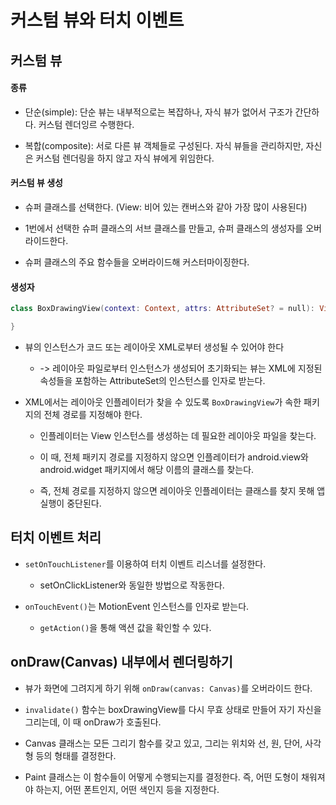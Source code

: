 # 커스텀 뷰와 터치 이벤트

## 커스텀 뷰

#### 종류

- 단순(simple): 단순 뷰는 내부적으로는 복잡하나, 자식 뷰가 없어서 구조가 간단하다. 커스텀 렌더잉르 수행한다.

- 복합(composite): 서로 다른 뷰 객체들로 구성된다. 자식 뷰들을 관리하지만, 자신은 커스텀 렌더링을 하지 않고 자식 뷰에게 위임한다.

#### 커스텀 뷰 생성

- 슈퍼 클래스를 선택한다. (View: 비어 있는 캔버스와 같아 가장 많이 사용된다) 

- 1번에서 선택한 슈퍼 클래스의 서브 클래스를 만들고, 슈퍼 클래스의 생성자를 오버라이드한다.

- 슈퍼 클래스의 주요 함수들을 오버라이드해 커스터마이징한다.

#### 생성자

```kotlin
class BoxDrawingView(context: Context, attrs: AttributeSet? = null): View(context, attrs) {

}
```

- 뷰의 인스턴스가 코드 또는 레이아웃 XML로부터 생성될 수 있어야 한다 
	+ -> 레이아웃 파일로부터 인스턴스가 생성되어 초기화되는 뷰는 XML에 지정된 속성들을 포함하는 AttributeSet의 인스턴스를 인자로 받는다.
	
- XML에서는 레이아웃 인플레이터가 찾을 수 있도록 `BoxDrawingView`가 속한 패키지의 전체 경로를 지정해야 한다. 
	+ 인플레이터는 View 인스턴스를 생성하는 데 필요한 레이아웃 파일을 찾는다.
	
	- 이 때, 전체 패키지 경로를 지정하지 않으면 인플레이터가 android.view와 android.widget 패키지에서 해당 이름의 클래스를 찾는다.
	
	-  즉, 전체 경로를 지정하지 않으면 레이아웃 인플레이터는 클래스를 찾지 못해 앱 실행이 중단된다.
	
## 터치 이벤트 처리

- `setOnTouchListener`를 이용하여 터치 이벤트 리스너를 설정한다.
	+ setOnClickListener와 동일한 방법으로 작동한다.	

- `onTouchEvent()`는 MotionEvent 인스턴스를 인자로 받는다.
	+ `getAction()`을 통해 액션 값을 확인할 수 있다.

## onDraw(Canvas) 내부에서 렌더링하기

- 뷰가 화면에 그려지게 하기 위해 `onDraw(canvas: Canvas)`를 오버라이드 한다.

- `invalidate()` 함수는 boxDrawingView를 다시 무효 상태로 만들어 자기 자신을 그리는데, 이 때 onDraw가 호출된다.

- Canvas 클래스는 모든 그리기 함수를 갖고 있고, 그리는 위치와 선, 원, 단어, 사각형 등의 형태를 결정한다.

- Paint 클래스는 이 함수들이 어떻게 수행되는지를 결정한다. 즉, 어떤 도형이 채워져야 하는지, 어떤 폰트인지, 어떤 색인지 등을 지정한다.


